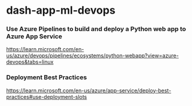 # dash-app-ml-devops

### Use Azure Pipelines to build and deploy a Python web app to Azure App Service
https://learn.microsoft.com/en-us/azure/devops/pipelines/ecosystems/python-webapp?view=azure-devops&tabs=linux


### Deployment Best Practices
https://learn.microsoft.com/en-us/azure/app-service/deploy-best-practices#use-deployment-slots